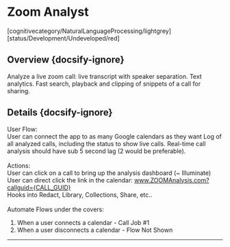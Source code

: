 <!--TODO: Replace all references to "VDA", "Developer Application", and "Developer App" with "Veritone Developer"-->

# Zoom Analyst
[cognitivecategory/NaturalLanguageProcessing/lightgrey]
[status/Development/Undeveloped/red]


## Overview {docsify-ignore}
Analyze a live zoom call: live transcript with speaker separation. Text analytics. Fast search, playback and clipping of snippets of a call for sharing.

## Details {docsify-ignore}
User Flow:
<br>
User can connect the app to as many Google calendars as they want
Log of all analyzed calls, including the status to show live calls.
Real-time call analysis should have sub 5 second lag (2 would be preferable).
<br>
<br>
Actions:
<br>
User can click on a call to bring up the analysis dashboard (~ Illuminate)
<br>
User can direct click the link in the calendar: www.ZOOMAnalysis.com?callguid={CALL_GUID}
<br>
Hooks into Redact, Library, Collections, Share, etc..
<br>
<br>
Automate Flows under the covers:
 1. When a user connects a calendar - Call Job #1
 2. When a user disconnects a calendar - Flow Not Shown
<hr>